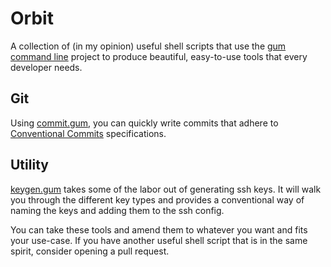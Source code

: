 # Orbit
A collection of (in my opinion) useful shell scripts that use the [gum command line](https://github.com/charmbracelet/gum) project to produce beautiful, easy-to-use tools that every developer needs.

## Git
Using [commit.gum](commit.gum), you can quickly write commits that adhere to [Conventional Commits](https://conventionalcommits.org) specifications.

## Utility
[keygen.gum](keygen.gum) takes some of the labor out of generating ssh keys.
It will walk you through the different key types and provides a conventional way of naming the keys and adding them to the ssh config.

You can take these tools and amend them to whatever you want and fits your use-case. If you have another useful shell script that is in the same spirit, consider opening a pull request.